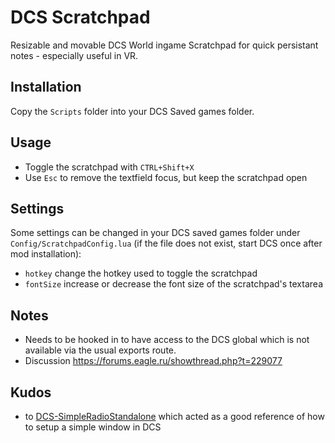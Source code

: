 # DCS Scratchpad

Resizable and movable DCS World ingame Scratchpad for quick persistant notes - especially useful in VR.

## Installation

Copy the `Scripts` folder into your DCS Saved games folder.

## Usage

- Toggle the scratchpad with `CTRL+Shift+X`
- Use `Esc` to remove the textfield focus, but keep the scratchpad open

## Settings

Some settings can be changed in your DCS saved games folder under `Config/ScratchpadConfig.lua` (if the file does not exist, start DCS once after mod installation):

- `hotkey` change the hotkey used to toggle the scratchpad
- `fontSize` increase or decrease the font size of the scratchpad's textarea

## Notes

- Needs to be hooked in to have access to the DCS global which is not available via the usual exports route.
- Discussion https://forums.eagle.ru/showthread.php?t=229077 

## Kudos

- to [DCS-SimpleRadioStandalone](https://github.com/ciribob/DCS-SimpleRadioStandalone) which acted as a good reference of how to setup a simple window in DCS
